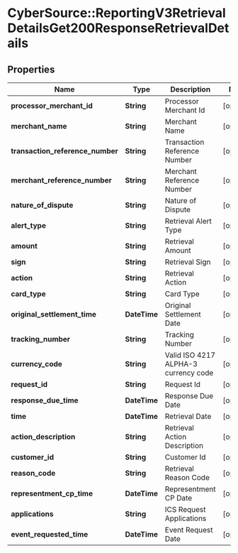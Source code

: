 # CyberSource::ReportingV3RetrievalDetailsGet200ResponseRetrievalDetails

## Properties
Name | Type | Description | Notes
------------ | ------------- | ------------- | -------------
**processor_merchant_id** | **String** | Processor Merchant Id | [optional] 
**merchant_name** | **String** | Merchant Name | [optional] 
**transaction_reference_number** | **String** | Transaction Reference Number | [optional] 
**merchant_reference_number** | **String** | Merchant Reference Number | [optional] 
**nature_of_dispute** | **String** | Nature of Dispute | [optional] 
**alert_type** | **String** | Retrieval Alert Type | [optional] 
**amount** | **String** | Retrieval Amount | [optional] 
**sign** | **String** | Retrieval Sign | [optional] 
**action** | **String** | Retrieval Action | [optional] 
**card_type** | **String** | Card Type | [optional] 
**original_settlement_time** | **DateTime** | Original Settlement Date | [optional] 
**tracking_number** | **String** | Tracking Number | [optional] 
**currency_code** | **String** | Valid ISO 4217 ALPHA-3 currency code | [optional] 
**request_id** | **String** | Request Id | [optional] 
**response_due_time** | **DateTime** | Response Due Date | [optional] 
**time** | **DateTime** | Retrieval Date | [optional] 
**action_description** | **String** | Retrieval Action Description | [optional] 
**customer_id** | **String** | Customer Id | [optional] 
**reason_code** | **String** | Retrieval Reason Code | [optional] 
**representment_cp_time** | **DateTime** | Representment CP Date | [optional] 
**applications** | **String** | ICS Request Applications | [optional] 
**event_requested_time** | **DateTime** | Event Request Date | [optional] 


